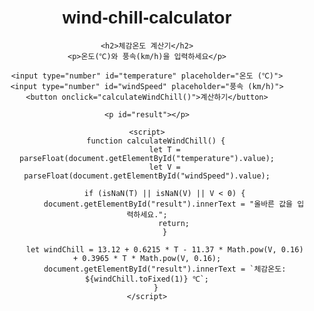 # wind-chill-calculator
<!DOCTYPE html>
<html lang="ko">
<head>
    <meta charset="UTF-8">
    <meta name="viewport" content="width=device-width, initial-scale=1.0">
    <title>체감온도 계산기</title>
    <style>
        body { font-family: Arial, sans-serif; text-align: center; padding: 20px; }
        input { margin: 5px; padding: 10px; width: 100px; }
        button { padding: 10px 20px; cursor: pointer; }
        #result { font-size: 20px; margin-top: 10px; font-weight: bold; }
    </style>
</head>
<body>

    <h2>체감온도 계산기</h2>
    <p>온도(℃)와 풍속(km/h)을 입력하세요</p>

    <input type="number" id="temperature" placeholder="온도 (℃)">
    <input type="number" id="windSpeed" placeholder="풍속 (km/h)">
    <button onclick="calculateWindChill()">계산하기</button>

    <p id="result"></p>

    <script>
        function calculateWindChill() {
            let T = parseFloat(document.getElementById("temperature").value);
            let V = parseFloat(document.getElementById("windSpeed").value);
            
            if (isNaN(T) || isNaN(V) || V < 0) {
                document.getElementById("result").innerText = "올바른 값을 입력하세요.";
                return;
            }

            let windChill = 13.12 + 0.6215 * T - 11.37 * Math.pow(V, 0.16) + 0.3965 * T * Math.pow(V, 0.16);
            document.getElementById("result").innerText = `체감온도: ${windChill.toFixed(1)} ℃`;
        }
    </script>

</body>
</html>
